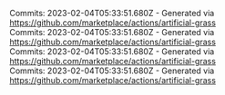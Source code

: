 Commits: 2023-02-04T05:33:51.680Z - Generated via https://github.com/marketplace/actions/artificial-grass
<br>
Commits: 2023-02-04T05:33:51.680Z - Generated via https://github.com/marketplace/actions/artificial-grass
<br>
Commits: 2023-02-04T05:33:51.680Z - Generated via https://github.com/marketplace/actions/artificial-grass
<br>
Commits: 2023-02-04T05:33:51.680Z - Generated via https://github.com/marketplace/actions/artificial-grass
<br>
